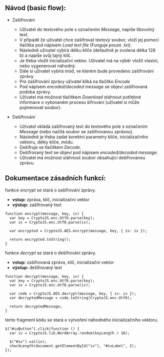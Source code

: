 ## Návod (basic flow):

- Zašifrování
  - Uživatel do textového pole s označením *Message*, napíše libovolný text.
  - V případě že uživatel chce zašifrovat textový soubor, vloží jej pomocí tlačítka pod nápisem *Load text file* (Funguje pouze .txt).
  - Následně uživatel vybírá délku klíče (defaultně je zvolena délka 128 b) a napíše svůj tajný klíč.
  - Je třeba vložit inicializační vektor. Uživatel má na výběr vložit vlastní, nebo vygenerovat náhodný.
  - Dále si uživatel vybírá mód, ve kterém bude provedeno zašifrování zprávy.
  - Pro zašifrování zprávy uživatel kliká na tlačítko *Encode*
  - Pod nápisem *encoded/decoded message* se objeví zašifrovaná podoba zprávy.
  - Uživatel má možnost tlačítkem *Download* stáhnout potřebné informace o vykonaném procesu šifrování (uživatel si může pojmenovat soubor).

- Dešifrování
  - Uživatel vkládá zašifrovaný text do textového pole s označením *Message* (nebo načítá soubor se zašifrovanou zprávou).
  - Následně je třeba zadat korektní parametry klíče, inicializačního vektoru, délky klíče, módu.
  - Dešifruje se tlačítkem *Decode*.
  - Dešifrovaný text se objeví pod nápisem *encoded/decoded message*.
  - Uživatel má možnost stáhnout soubor obsahující dešifrovanou zprávu.

## Dokumentace zásadních funkcí:

funkce _encrypt_ se stará o zašifrování zprávy.

- **vstup:** zpráva, klíč, inicializační vektor
- **výstup:** zašifrovaný text

```
function encrypt(message, key, iv) {
  var key = CryptoJS.enc.Utf8.parse(key);
  var iv = CryptoJS.enc.Utf8.parse(iv);

  var encrypted = CryptoJS.AES.encrypt(message, key, { iv: iv });

  return encrypted.toString();
}
```

funkce _decrypt_ se stará o dešifrování zprávy.

- **vstup:** zašifrovaná zpráva, klíč, inicializační vektor
- **výstup:** dešifrovaný text

```
function decrypt(message, key, iv) {
  var key = CryptoJS.enc.Utf8.parse(key);
  var iv = CryptoJS.enc.Utf8.parse(iv);

  var code = CryptoJS.AES.decrypt(message, key, { iv: iv });
  var decryptedMessage = code.toString(CryptoJS.enc.Utf8);

  return decryptedMessage;
}
```

tento fragment kódu se stará o vytvoření náhodného inicializačního vektoru.

```
$("#ivButton").click(function () {
  var iv = CryptoJS.lib.WordArray.random(keyLength / 16);

  $("#iv").val(iv);
  checkLength(document.getElementById("iv"), "#ivLabel", 2);
});
```
